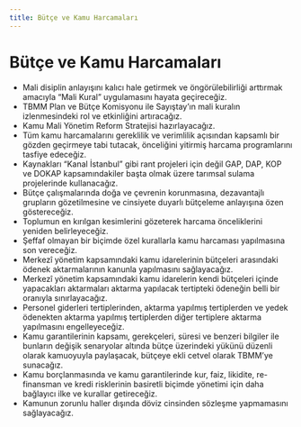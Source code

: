 ```yaml
---
title: Bütçe ve Kamu Harcamaları
---
```


Bütçe ve Kamu Harcamaları
===

* Mali disiplin anlayışını kalıcı hale getirmek ve öngörülebilirliği arttırmak amacıyla “Mali Kural” uygulamasını hayata geçireceğiz.
* TBMM Plan ve Bütçe Komisyonu ile Sayıştay’ın mali kuralın izlenmesindeki rol ve etkinliğini artıracağız.
* Kamu Mali Yönetim Reform Stratejisi hazırlayacağız.
* Tüm kamu harcamalarını gereklilik ve verimlilik açısından kapsamlı bir gözden geçirmeye tabi tutacak, önceliğini yitirmiş harcama programlarını tasfiye edeceğiz.
* Kaynakları “Kanal İstanbul” gibi rant projeleri için değil GAP, DAP, KOP ve DOKAP kapsamındakiler başta olmak üzere tarımsal sulama projelerinde kullanacağız.
* Bütçe çalışmalarında doğa ve çevrenin korunmasına, dezavantajlı grupların gözetilmesine ve cinsiyete duyarlı bütçeleme anlayışına özen göstereceğiz.
* Toplumun en kırılgan kesimlerini gözeterek harcama önceliklerini yeniden belirleyeceğiz.
* Şeffaf olmayan bir biçimde özel kurallarla kamu harcaması yapılmasına son vereceğiz.
* Merkezî yönetim kapsamındaki kamu idarelerinin bütçeleri arasındaki ödenek aktarmalarının kanunla yapılmasını sağlayacağız.
* Merkezî yönetim kapsamındaki kamu idarelerin kendi bütçeleri içinde yapacakları aktarmaları aktarma yapılacak tertipteki ödeneğin belli bir oranıyla sınırlayacağız.
* Personel giderleri tertiplerinden, aktarma yapılmış tertiplerden ve yedek ödenekten aktarma yapılmış tertiplerden diğer tertiplere aktarma yapılmasını engelleyeceğiz.
* Kamu garantilerinin kapsamı, gerekçeleri, süresi ve benzeri bilgiler ile bunların değişik senaryolar altında bütçe üzerindeki yükünü düzenli olarak kamuoyuyla paylaşacak, bütçeye ekli cetvel olarak TBMM’ye sunacağız.
* Kamu borçlanmasında ve kamu garantilerinde kur, faiz, likidite, re-finansman ve kredi risklerinin basiretli biçimde yönetimi için daha bağlayıcı ilke ve kurallar getireceğiz.
* Kamunun zorunlu haller dışında döviz cinsinden sözleşme yapmamasını sağlayacağız.